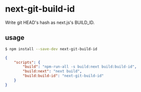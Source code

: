 # next-git-build-id

Write git HEAD's hash as next.js's BUILD_ID.

## usage

```sh
$ npm install --save-dev next-git-build-id
```

```json:package.json
{
    "scripts": {
        "build": "npm-run-all -s build:next build:build-id",
        "build:next": "next build",
        "build:build-id": "next-git-build-id"
    }
}
```
